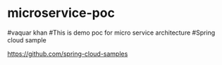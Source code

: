 # microservice-poc
#vaquar khan 
#This is demo poc for micro service architecture
#Spring cloud sample

https://github.com/spring-cloud-samples